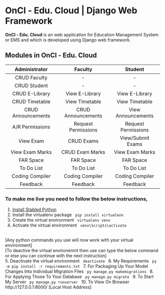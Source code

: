 # OnCl - Edu. Cloud | Django Web Framework
<b>OnCl - Edu. Cloud</b> is an web application for Education Management System or EMS and which is developed using Django web framework.

## Modules in OnCl - Edu. Cloud
| Administrator | Faculty | Student |
| :---: |:---:| :---:|
| CRUD Faculty | - | - |
| CRUD Student | - | - |
| CRUD E-Library | View E-Library | View E-Library |
| CRUD Timetable | View Timetable | View Timetable |
| CRUD Announcements | CRUD Announcements | View Announcements |
| A/R Permissions | Request Permissions | Request Permissions |
| View Exam | CRUD Exams | View/Submit Exams |
| View Exam Marks | CRUD Exam Marks | View Exam Marks |
| FAR Space | FAR Space | FAR Space |
| To Do List | To Do List | To Do List |
| Coding Compiler | Coding Compiler | Coding Compiler |
| Feedback | Feedback | Feedback |

### To make me live you need to follow the below instructions,
1. [Install Stabled Python](https://www.python.org/downloads/windows/)
2. Install the virtualenv package <code> pip install virtualenv </code>
3. Create the virtual environment <code> virtualenv venv </code>
4. Activate the virtual environment <code> venv\Scripts\activate </code>
<br>
[Any python commands you use will now work with your virtual environment]
<br>
[To deactive the virtual environemnt then use can type the below command or else you can continue with the next instruction]
<br>
5. Deactivate the virtual environment <code> deactivate </code>
6. My Requirements <code> py -m pip install -r requirements.txt </code>
7. For Packaging Up Your Model Changes Into Individual Migration Files <code> py manage.py makemigrations </code>
8. For Applying Those To Your Database <code> py manage.py migrate </code>
9. To Start My Server <code> py manage.py runserver </code>
10. To View On Browser http://127.0.0.1:8000/ [Local Host Address]

